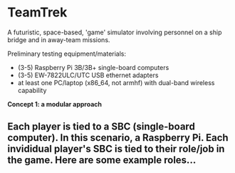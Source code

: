 # TeamTrek
A futuristic, space-based, 'game' simulator involving personnel on a ship bridge and in away-team missions.

Preliminary testing equipment/materials:
 - (3-5) Raspberry Pi 3B/3B+ single-board computers
 - (3-5) EW-7822ULC/UTC USB ethernet adapters
 - at least one PC/laptop (x86_64, not armhf) with dual-band wireless capability
 
**Concept 1: a modular approach**

Each player is tied to a SBC (single-board computer). In this scenario, a Raspberry Pi. Each invididual player's SBC is tied to their role/job in the game. Here are some example roles...
 - 
